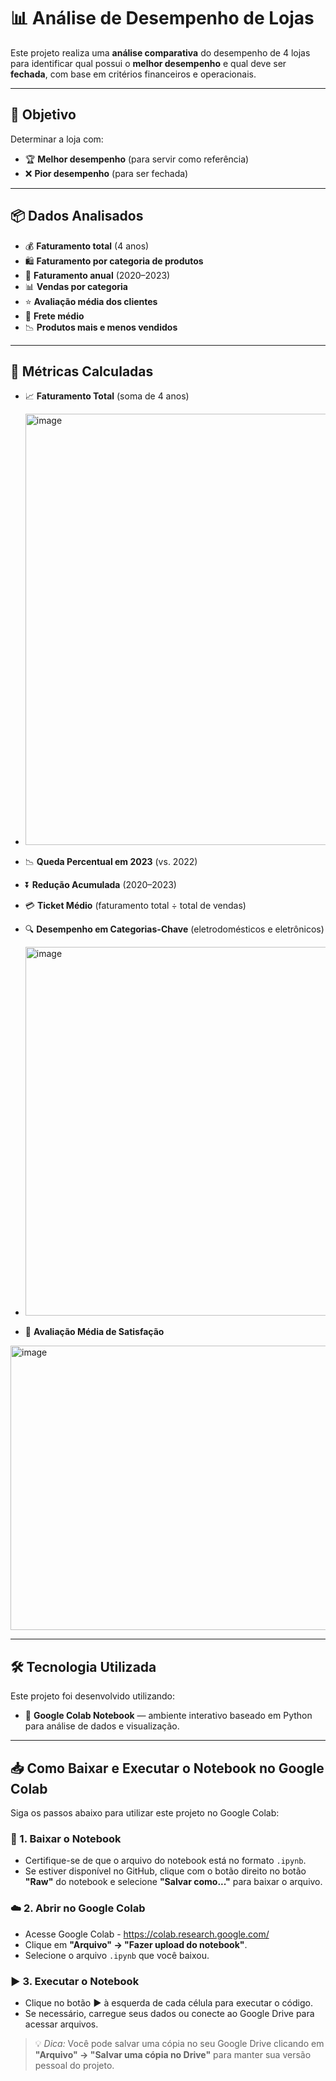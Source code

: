 # 📊 Análise de Desempenho de Lojas

Este projeto realiza uma **análise comparativa** do desempenho de 4 lojas para identificar qual possui o **melhor desempenho** e qual deve ser **fechada**, com base em critérios financeiros e operacionais.

---

## 🎯 Objetivo

Determinar a loja com:

- 🏆 **Melhor desempenho** (para servir como referência)  
- ❌ **Pior desempenho** (para ser fechada)

---

## 📦 Dados Analisados

- 💰 **Faturamento total** (4 anos)  
- 🛍️ **Faturamento por categoria de produtos**  
- 📅 **Faturamento anual** (2020–2023)  
- 📊 **Vendas por categoria**  
- ⭐ **Avaliação média dos clientes**  
- 🚚 **Frete médio**  
- 📉 **Produtos mais e menos vendidos**

---

## 🧮 Métricas Calculadas

- 📈 **Faturamento Total** (soma de 4 anos)
- <img width="1389" height="690" alt="image" src="https://github.com/user-attachments/assets/61429ff8-afdd-4df3-ba7f-40f547d00faa" />

- 📉 **Queda Percentual em 2023** (vs. 2022)  
- ⏬ **Redução Acumulada** (2020–2023)  
- 💳 **Ticket Médio** (faturamento total ÷ total de vendas)  
- 🔍 **Desempenho em Categorias-Chave** (eletrodomésticos e eletrônicos)
- <img width="1389" height="590" alt="image" src="https://github.com/user-attachments/assets/a643ad0b-c080-4818-84fe-d86828685c75" />

- 🌟 **Avaliação Média de Satisfação**
<img width="576" height="455" alt="image" src="https://github.com/user-attachments/assets/3879676a-1166-4e56-b40f-627b15e53ba8" />

---

## 🛠️ Tecnologia Utilizada

Este projeto foi desenvolvido utilizando:

- 🧪 **Google Colab Notebook** — ambiente interativo baseado em Python para análise de dados e visualização.

---

## 📥 Como Baixar e Executar o Notebook no Google Colab

Siga os passos abaixo para utilizar este projeto no Google Colab:

### 🔽 1. Baixar o Notebook
- Certifique-se de que o arquivo do notebook está no formato `.ipynb`.
- Se estiver disponível no GitHub, clique com o botão direito no botão **"Raw"** do notebook e selecione **"Salvar como..."** para baixar o arquivo.

### ☁️ 2. Abrir no Google Colab
- Acesse Google Colab - https://colab.research.google.com/
- Clique em **"Arquivo" → "Fazer upload do notebook"**.
- Selecione o arquivo `.ipynb` que você baixou.

### ▶️ 3. Executar o Notebook
- Clique no botão **▶️** à esquerda de cada célula para executar o código.
- Se necessário, carregue seus dados ou conecte ao Google Drive para acessar arquivos.

> 💡 *Dica:* Você pode salvar uma cópia no seu Google Drive clicando em **"Arquivo" → "Salvar uma cópia no Drive"** para manter sua versão pessoal do projeto.


